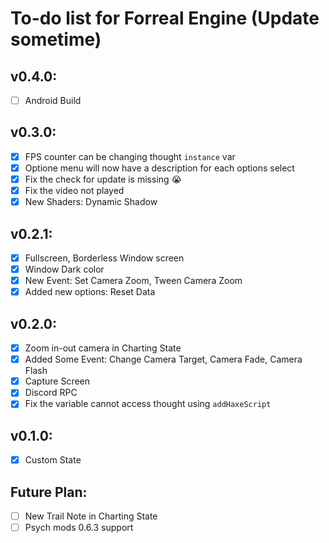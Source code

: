 # To-do list for Forreal Engine (Update sometime)
## v0.4.0:
- [ ] Android Build
 
## v0.3.0:
- [X] FPS counter can be changing thought `instance` var
- [X] Optione menu will now have a description for each options select
- [X] Fix the check for update is missing :sob:
- [X] Fix the video not played
- [X] New Shaders: Dynamic Shadow

## v0.2.1:
- [X] Fullscreen, Borderless Window screen
- [X] Window Dark color
- [X] New Event: Set Camera Zoom, Tween Camera Zoom
- [X] Added new options: Reset Data

## v0.2.0:
- [X] Zoom in-out camera in Charting State
- [X] Added Some Event: Change Camera Target, Camera Fade, Camera Flash
- [X] Capture Screen
- [X] Discord RPC
- [X] Fix the variable cannot access thought using `addHaxeScript`

## v0.1.0:
- [X] Custom State

## Future Plan:
- [ ] New Trail Note in Charting State
- [ ] Psych mods 0.6.3 support
